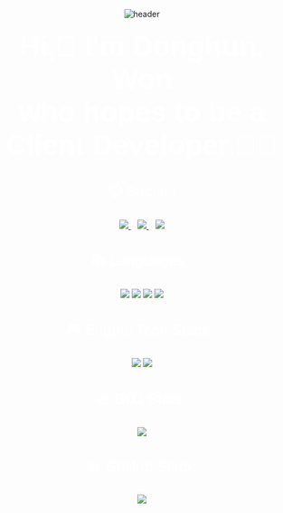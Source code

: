 <div align="center"> 

  <!-- Header with animation -->
  ![header](https://capsule-render.vercel.app/api?type=cylinder&color=000000&height=150&section=header&text=gdevhun&fontColor=ffffff&fontSize=70&animation=fadeIn&fontAlignY=55&desc=%20&descAlignY=62&descAlign=62)

  <!-- Introduction Section -->
  <h1 align="center" style="font-family: 'Arial', sans-serif; color: #ffffff; font-size: 50px; margin-top: 20px;">Hi,👋 I'm Donghun, Won</br>who hopes to be a Client Developer.👨‍💻</h1>

  <!-- Social Links -->
  <h3 align="center" style="font-family: 'Arial', sans-serif; color: #ffffff; font-size: 25px;">📫 Social :</h3>
  <p align="center">
    <a href="https://blog.naver.com/donghun_o" target="_blank">
      <img src="https://img.shields.io/badge/BLOG-blue?style=for-the-badge&logo=blogger&logoColor=white" />
    </a> &nbsp;&nbsp;
    <a href="mailto:wjh9330@naver.com">
      <img src="https://img.shields.io/badge/EMAIL-orange?style=for-the-badge&logo=gmail&logoColor=white" />
    </a> &nbsp;&nbsp; 
    <a href="https://www.instagram.com/dawninghun/">
      <img src="https://img.shields.io/badge/INSTAGRAM-pink?style=for-the-badge&logo=instagram&logoColor=white" />
    </a>
  </p>

  <!-- Languages Section -->
  <h3 align="center" style="font-family: 'Arial', sans-serif; color: #ffffff; font-size: 25px;">📚 Languages :</h3>
  <p align="center">
    <img src="https://img.shields.io/badge/python-3670A0?style=for-the-badge&logo=python&logoColor=ffdd54"/>
    <img src="https://img.shields.io/badge/c-%23239120.svg?style=for-the-badge&logo=c&logoColor=white"/>
    <img src="https://img.shields.io/badge/c++-%2300599C.svg?style=for-the-badge&logo=c%2B%2B&logoColor=white"/>
    <img src="https://img.shields.io/badge/c%23-%23239120.svg?style=for-the-badge&logo=c-sharp&logoColor=white"/>    
  </p>

  <!-- Engine Tech Stack Section -->
  <h3 align="center" style="font-family: 'Arial', sans-serif; color: #ffffff; font-size: 25px;">🎮 Engine Tech Stack :</h3>
  <p align="center">
    <img src="https://img.shields.io/badge/unity-%23000000.svg?style=for-the-badge&logo=unity&logoColor=white"/>
    <img src="https://img.shields.io/badge/unrealengine-%23313131.svg?style=for-the-badge&logo=unrealengine&logoColor=white"/>
  </p>

  <!-- BOJ Stats Section -->
  <h3 align="center" style="font-family: 'Arial', sans-serif; color: #ffffff; font-size: 25px;">📈 BOJ Stats:</h3>
  <p align="center">
    <a href="https://solved.ac/wjh9330">
      <img src="http://mazassumnida.wtf/api/v2/generate_badge?boj=wjh9330" />
    </a>
  </p>

  <!-- GitHub Stats Section -->
  <h3 align="center" style="font-family: 'Arial', sans-serif; color: #ffffff; font-size: 25px;">📊 GitHub Stats:</h3>
  <p align="center">
    <img src="https://github-readme-stats.vercel.app/api?username=gdevhun&show_icons=true&hide_title=true&count_private=true&theme=radical&hide=prs&border_radius=10&langs_count=10" />
  </p>

</div>
